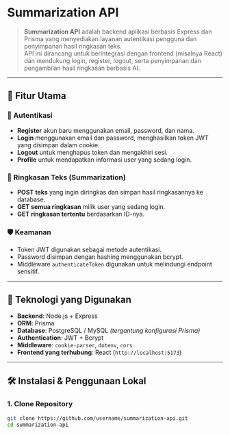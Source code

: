 # Summarization API

> **Summarization API** adalah backend aplikasi berbasis Express dan Prisma yang menyediakan layanan autentikasi pengguna dan penyimpanan hasil ringkasan teks.  
> API ini dirancang untuk berintegrasi dengan frontend (misalnya React) dan mendukung login, register, logout, serta penyimpanan dan pengambilan hasil ringkasan berbasis AI.

---

## 🚀 Fitur Utama

### 🔐 Autentikasi
- **Register** akun baru menggunakan email, password, dan nama.
- **Login** menggunakan email dan password, menghasilkan token JWT yang disimpan dalam cookie.
- **Logout** untuk menghapus token dan mengakhiri sesi.
- **Profile** untuk mendapatkan informasi user yang sedang login.

### 📝 Ringkasan Teks (Summarization)
- **POST teks** yang ingin diringkas dan simpan hasil ringkasannya ke database.
- **GET semua ringkasan** milik user yang sedang login.
- **GET ringkasan tertentu** berdasarkan ID-nya.

### 🛡️ Keamanan
- Token JWT digunakan sebagai metode autentikasi.
- Password disimpan dengan hashing menggunakan bcrypt.
- Middleware `authenticateToken` digunakan untuk melindungi endpoint sensitif.

---

## 🧰 Teknologi yang Digunakan

- **Backend**: Node.js + Express  
- **ORM**: Prisma  
- **Database**: PostgreSQL / MySQL *(tergantung konfigurasi Prisma)*  
- **Authentication**: JWT + Bcrypt  
- **Middleware**: `cookie-parser`, `dotenv`, `cors`  
- **Frontend yang terhubung**: React (`http://localhost:5173`)

---

## 🛠️ Instalasi & Penggunaan Lokal

### 1. Clone Repository

```bash
git clone https://github.com/username/summarization-api.git
cd summarization-api
